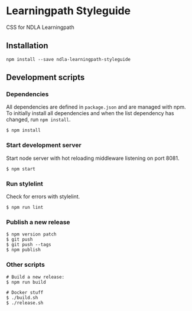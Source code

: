 # Learningpath Styleguide

CSS for NDLA Learningpath

## Installation

```
npm install --save ndla-learningpath-styleguide
```

## Development scripts

### Dependencies

All dependencies are defined in `package.json` and are managed with npm. To
initially install all dependencies and when the list dependency has changed,
run `npm install`.

```
$ npm install
```

### Start development server

Start node server with hot reloading middleware listening on port 8081.

```
$ npm start
```

### Run stylelint

Check for errors with stylelint.

```
$ npm run lint
```

### Publish a new release

```
$ npm version patch
$ git push
$ git push --tags
$ npm publish
```

### Other scripts

```
# Build a new release:
$ npm run build
```

```
# Docker stuff
$ ./build.sh
$ ./release.sh
```
